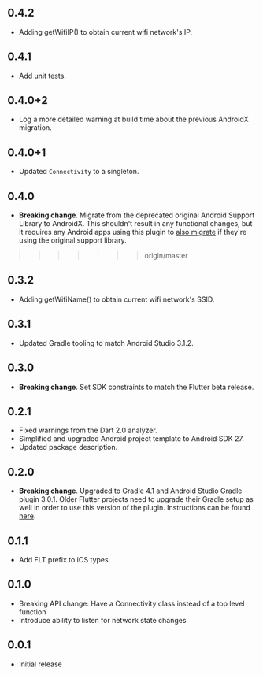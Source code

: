 ## 0.4.2

* Adding getWifiIP() to obtain current wifi network's IP.

## 0.4.1

* Add unit tests.

## 0.4.0+2

* Log a more detailed warning at build time about the previous AndroidX
  migration.

## 0.4.0+1

* Updated `Connectivity` to a singleton.

## 0.4.0

* **Breaking change**. Migrate from the deprecated original Android Support
  Library to AndroidX. This shouldn't result in any functional changes, but it
  requires any Android apps using this plugin to [also
  migrate](https://developer.android.com/jetpack/androidx/migrate) if they're
  using the original support library.
>>>>>>> origin/master

## 0.3.2

* Adding getWifiName() to obtain current wifi network's SSID.

## 0.3.1

* Updated Gradle tooling to match Android Studio 3.1.2.

## 0.3.0

* **Breaking change**. Set SDK constraints to match the Flutter beta release.

## 0.2.1

* Fixed warnings from the Dart 2.0 analyzer.
* Simplified and upgraded Android project template to Android SDK 27.
* Updated package description.

## 0.2.0

* **Breaking change**. Upgraded to Gradle 4.1 and Android Studio Gradle plugin
  3.0.1. Older Flutter projects need to upgrade their Gradle setup as well in
  order to use this version of the plugin. Instructions can be found
  [here](https://github.com/flutter/flutter/wiki/Updating-Flutter-projects-to-Gradle-4.1-and-Android-Studio-Gradle-plugin-3.0.1).

## 0.1.1

* Add FLT prefix to iOS types.

## 0.1.0

* Breaking API change: Have a Connectivity class instead of a top level function
* Introduce ability to listen for network state changes

## 0.0.1

* Initial release
